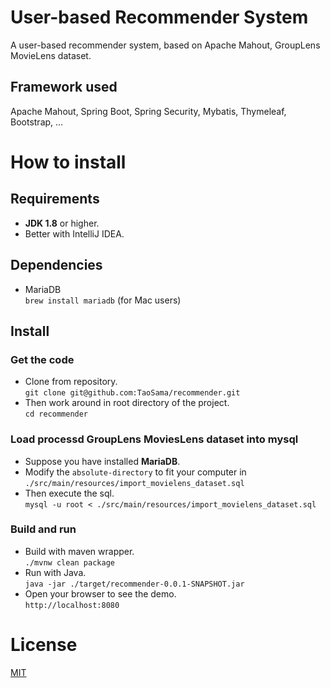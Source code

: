 # User-based Recommender System
A user-based recommender system, based on Apache Mahout, GroupLens MovieLens dataset.

## Framework used

Apache Mahout, Spring Boot, Spring Security, Mybatis, Thymeleaf, Bootstrap, ...

# How to install

## Requirements

* **JDK 1.8** or higher.
* Better with IntelliJ IDEA.

## Dependencies

* MariaDB  
  `brew install mariadb` (for Mac users)

## Install

### Get the code

* Clone from repository.  
  `git clone git@github.com:TaoSama/recommender.git`
* Then work around in root directory of the project.  
  `cd recommender`

### Load processd GroupLens MoviesLens dataset into mysql

* Suppose you have installed **MariaDB**.
* Modify the `absolute-directory` to fit your computer in `./src/main/resources/import_movielens_dataset.sql`
* Then execute the sql.   
  `mysql -u root < ./src/main/resources/import_movielens_dataset.sql`

### Build and run

* Build with maven wrapper.  
  `./mvnw clean package`
* Run with Java.  
  `java -jar ./target/recommender-0.0.1-SNAPSHOT.jar`
* Open your browser to see the demo.  
  `http://localhost:8080`

# License

[MIT](./LICENSE)

